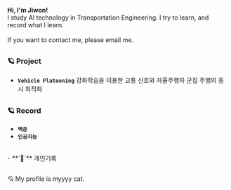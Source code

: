 **Hi, I'm Jiwon!** <br/>
I study AI technology in Transportation Engineering. I try to learn, and record what I learn. <br/><br/>
If you want to contact me, please email me. <br/>
##
### 🪐 Project 
- **`Vehicle Platooning`** 강화학습을 이용한 교통 신호와 자율주행차 군집 주행의 동시 최적화

## 
### 🪐 Record
- **`백준`**
- **`인공지능`**
<br/>
- **`🐾`**  개인기록

##
💘 My profile is myyyy cat.
